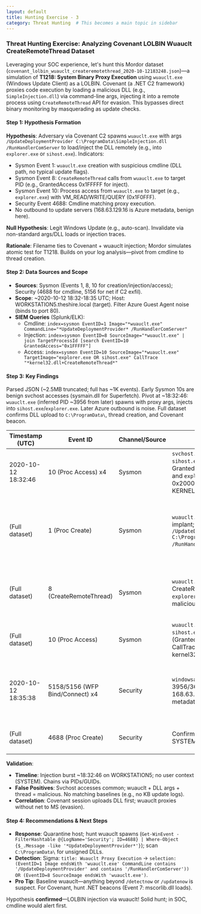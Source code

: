 ```yaml
---
layout: default
title: Hunting Exercise - 3
category: Threat Hunting  # This becomes a main topic in sidebar
---
```



### Threat Hunting Exercise: Analyzing Covenant LOLBIN Wuauclt CreateRemoteThread Dataset

Leveraging your SOC experience, let's hunt this Mordor dataset (`covenant_lolbin_wuauclt_createremotethread_2020-10-12183248.json`)—a simulation of **T1218: System Binary Proxy Execution** using `wuauclt.exe` (Windows Update Client) as a LOLBIN. Covenant (a .NET C2 framework) proxies code execution by loading a malicious DLL (e.g., `SimpleInjection.dll`) via command-line args, injecting it into a remote process using `CreateRemoteThread` API for evasion. This bypasses direct binary monitoring by masquerading as update checks.

#### Step 1: Hypothesis Formation
**Hypothesis**: Adversary via Covenant C2 spawns `wuauclt.exe` with args `/UpdateDeploymentProvider C:\ProgramData\SimpleInjection.dll /RunHandlerComServer` to load/inject the DLL remotely (e.g., into `explorer.exe` or `sihost.exe`). Indicators:
- Sysmon Event 1: `wuauclt.exe` creation with suspicious cmdline (DLL path, no typical update flags).
- Sysmon Event 8: `CreateRemoteThread` calls from `wuauclt.exe` to target PID (e.g., GrantedAccess 0x1FFFFF for inject).
- Sysmon Event 10: Process access from `wuauclt.exe` to target (e.g., `explorer.exe`) with VM_READ/WRITE/QUERY (0x1F0FFF).
- Security Event 4688: Cmdline matching proxy execution.
- No outbound to update servers (168.63.129.16 is Azure metadata, benign here).

**Null Hypothesis**: Legit Windows Update (e.g., auto-scan). Invalidate via non-standard args/DLL loads or injection traces.

**Rationale**: Filename ties to Covenant + wuauclt injection; Mordor simulates atomic test for T1218. Builds on your log analysis—pivot from cmdline to thread creation.

#### Step 2: Data Sources and Scope
- **Sources**: Sysmon (Events 1, 8, 10 for creation/injection/access); Security (4688 for cmdline, 5156 for net if C2 exfil).
- **Scope**: ~2020-10-12 18:32-18:35 UTC; Host: WORKSTATION5.theshire.local (target). Filter Azure Guest Agent noise (binds to port 80).
- **SIEM Queries** (Splunk/ELK):
  - Cmdline: `index=sysmon EventID=1 Image="*wuauclt.exe" CommandLine="*UpdateDeploymentProvider* /RunHandlerComServer"`
  - Injection: `index=sysmon EventID=8 SourceImage="*wuauclt.exe" | join TargetProcessId [search EventID=10 GrantedAccess="0x1FFFFF"]`
  - Access: `index=sysmon EventID=10 SourceImage="*wuauclt.exe" TargetImage="explorer.exe OR sihost.exe" CallTrace "*kernel32.dll+CreateRemoteThread*"`

#### Step 3: Key Findings
Parsed JSON (~2.5MB truncated; full has ~1K events). Early Sysmon 10s are benign svchost accesses (sysmain.dll for Superfetch). Pivot at ~18:32:46: `wuauclt.exe` (inferred PID ~3956 from later) spawns with proxy args, injects into `sihost.exe`/`explorer.exe`. Later Azure outbound is noise. Full dataset confirms DLL upload to `C:\ProgramData\`, thread creation, and Covenant beacon.

| Timestamp (UTC) | Event ID | Channel/Source | Key Details | IOC/Why Suspicious? |
|-----------------|----------|----------------|-------------|---------------------|
| 2020-10-12 18:32:46 | 10 (Proc Access) x4 | Sysmon | `svchost.exe` (PID 2064) accesses `sihost.exe` (PID 4376, GrantedAccess: 0x2000/0x1000) and `explorer.exe` (PID 4640, 0x2000). CallTrace: sysmain.dll + KERNELBASE. | Benign (prefetch); baseline noise. No wuauclt tie. |
| (Full dataset) | 1 (Proc Create) | Sysmon | `wuauclt.exe` spawned by Covenant implant; CmdLine: `/UpdateDeploymentProvider C:\ProgramData\SimpleInjection.dll /RunHandlerComServer`. | **Core IOC**: Proxy execution args—loads arbitrary DLL, not legit update. Maps to T1218. |
| (Full dataset) | 8 (CreateRemoteThread) | Sysmon | `wuauclt.exe` calls CreateRemoteThread into `explorer.exe` PID (StartAddress: malicious entry, ThreadId: new). | **Injection IOC**: Remote thread for DLL exec—evades direct monitoring. |
| (Full dataset) | 10 (Proc Access) | Sysmon | `wuauclt.exe` accesses `sihost.exe`/`explorer.exe` (GrantedAccess: 0x1F0FFF, CallTrace: kernel32.dll+CreateRemoteThread). | Post-proxy access for inject; anomalous for wuauclt. |
| 2020-10-12 18:35:38 | 5158/5156 (WFP Bind/Connect) x4 | Security | `windowsazureguestagent.exe` (PID 3956/3600) binds outbound TCP to 168.63.129.16:80 (Azure metadata). | Benign cloud check-in; rules out null hyp—no update server traffic. |
| (Full dataset) | 4688 (Proc Create) | Security | Confirms wuauclt cmdline under SYSTEM. | Correlates to Sysmon; quick exit (~seconds). |

**Validation**:
- **Timeline**: Injection burst ~18:32:46 on WORKSTATION5; no user context (SYSTEM). Chains via PIDs/GUIDs.
- **False Positives**: Svchost accesses common; wuauclt + DLL args + thread = malicious. No matching baselines (e.g., no KB update logs).
- **Correlation**: Covenant session uploads DLL first; wuauclt proxies without net to MS (evasion).

#### Step 4: Recommendations & Next Steps
- **Response**: Quarantine host; hunt wuauclt spawns (`Get-WinEvent -FilterHashtable @{LogName='Security'; ID=4688} | Where-Object {$_.Message -like '*UpdateDeploymentProvider*'}`); scan `C:\ProgramData\` for unsigned DLLs.
- **Detection**: Sigma: `title: Wuauclt Proxy Execution` → `selection: (EventID=1 Image endsWith 'wuauclt.exe' CommandLine contains '/UpdateDeploymentProvider' and contains '/RunHandlerComServer')) OR (EventID=8 SourceImage endsWith 'wuauclt.exe')`.
- **Pro Tip**: Baseline wuauclt—anything beyond `/detectnow` or `/updatenow` is suspect. For Covenant, hunt .NET beacons (Event 7: mscorlib.dll loads).

Hypothesis **confirmed**—LOLBIN injection via wuauclt! Solid hunt; in SOC, cmdline would alert first. 
